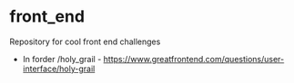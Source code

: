 # front_end

Repository for cool front end challenges
*  In forder /holy_grail - https://www.greatfrontend.com/questions/user-interface/holy-grail
